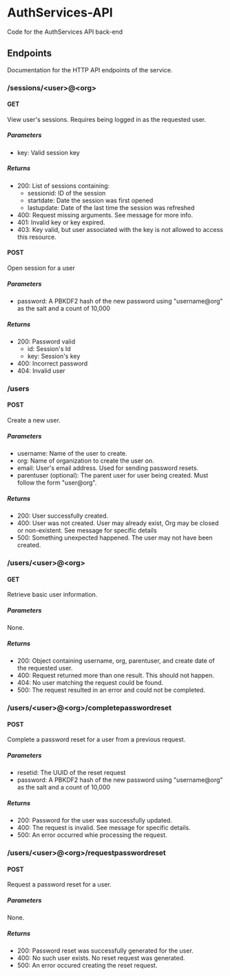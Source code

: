 # AuthServices-API
Code for the AuthServices API back-end

## Endpoints
Documentation for the HTTP API endpoints of the service.

### /sessions/\<user\>@\<org\>
#### GET
View user's sessions. Requires being logged in as the requested user.

##### Parameters
 - key: Valid session key

##### Returns
 - 200: List of sessions containing:
    - sessionid: ID of the session
    - startdate: Date the session was first opened
    - lastupdate: Date of the last time the session was refreshed
 - 400: Request missing arguments. See message for more info.
 - 401: Invalid key or key expired.
 - 403: Key valid, but user associated with the key is not allowed to access this resource.

#### POST
Open session for a user

##### Parameters
 - password: A PBKDF2 hash of the new password using "username@org" as the salt and a count of 10,000

##### Returns
 - 200: Password valid
    - id: Session's Id
    - key: Session's key
 - 400: Incorrect password
 - 404: Invalid user

### /users
#### POST
Create a new user.

##### Parameters
 - username: Name of the user to create.
 - org: Name of organization to create the user on.
 - email: User's email address. Used for sending password resets.
 - parentuser (optional): The parent user for user being created. Must follow the form "user@org".

##### Returns
 - 200: User successfully created.
 - 400: User was not created. User may already exist, Org may be closed or non-existent. See message for specific details
 - 500: Something unexpected happened. The user may not have been created.

### /users/\<user\>@\<org\>
#### GET
Retrieve basic user information.

##### Parameters
None.

##### Returns
 - 200: Object containing username, org, parentuser, and create date of the requested user.
 - 400: Request returned more than one result. This should not happen.
 - 404: No user matching the request could be found.
 - 500: The request resulted in an error and could not be completed.

### /users/\<user\>@\<org\>/completepasswordreset
#### POST
Complete a password reset for a user from a previous request.

##### Parameters
 - resetid: The UUID of the reset request
 - password: A PBKDF2 hash of the new password using "username@org" as the salt and a count of 10,000

##### Returns
 - 200: Password for the user was successfully updated.
 - 400: The request is invalid. See message for specific details.
 - 500: An error occurred whie processing the request.


### /users/\<user\>@\<org\>/requestpasswordreset
#### POST
Request a password reset for a user.

##### Parameters
None.

##### Returns
 - 200: Password reset was successfully generated for the user.
 - 400: No such user exists. No reset request was generated.
 - 500: An error occured creating the reset request.
